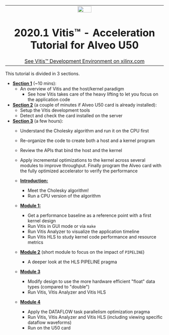 <table width="100%">
 <tr width="100%">
    <td align="center"><img src="https://www.xilinx.com/content/dam/xilinx/imgs/press/media-kits/corporate/xilinx-logo.png" width="30%"/><h1>2020.1 Vitis™ - Acceleration Tutorial for Alveo U50</h1>
    <a href="https://www.xilinx.com/products/design-tools/vitis.html">See Vitis™ Development Environment on xilinx.com</a>
    </td>
 </tr>
</table>

This tutorial is divided in 3 sections.
* [**Section 1**](./Section_1-Workflows) (~10 mins):
  + An overview of Vitis and the host/kernel paradigm 
    * See how Vitis takes care of the heavy lifting to let you focus on the application code
* [**Section 2**](./Section_2-System_Setup) (a couple of minutes if Alveo U50 card is already installed):
  + Setup the Vitis development tools
  + Detect and check the card installed on the server 
* [**Section 3**](./Section_3-Algorithm_Acceleration) (a few hours):
  + Understand the Cholesky algorithm and run it on the CPU first
  + Re-organize the code to create both a host and a kernel program
  + Review the APIs that bind the host and the kernel
  + Apply incremental optimizations to the kernel across several modules to improve throughput. Finally program the Alveo card with the fully optimized accelerator to verify the performance
    
  + [**Introduction:**](./docs/cpu_src)
    * Meet the Cholesky algorithm!
    * Run a CPU version of the algorithm
  + [**Module 1:**](./docs/module1_baseline)
    * Get a performance baseline as a reference point with a first kernel design
    * Run Vitis in GUI mode or via <code>make</code>
    * Run Vitis Analyzer to visualize the application timeline
    * Run Vitis HLS to study kernel code performance and resource metrics
  + [**Module 2**](./docs/module2_pipeline) (short module to focus on the impact of <code>PIPELINE</code>)
    * A deeper look at the HLS PIPELINE pragma
  + [**Module 3**](./docs/module3_datatype)
    * Modify design to use the more hardware efficient "float" data types (compared to "double")
    * Run Vitis, Vitis Analyzer and Vitis HLS
  + [**Module 4**](./docs/module4_dataflow)
    * Apply the DATAFLOW task parallelism optimization pragma
    * Run Vitis, Vitis Analyzer and Vitis HLS (including viewing specific dataflow waveforms)
    * Run on the U50 card
